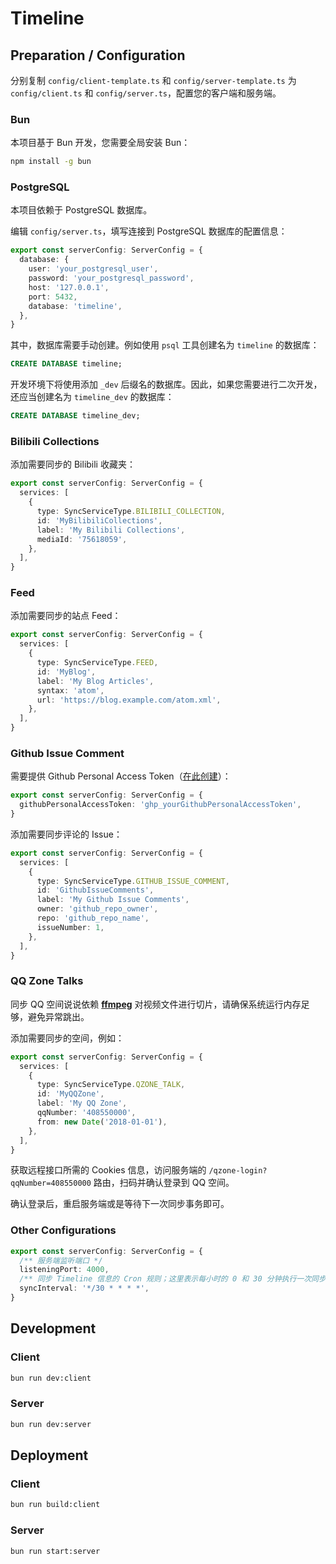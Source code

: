 # Timeline

## Preparation / Configuration

分别复制 `config/client-template.ts` 和 `config/server-template.ts` 为 `config/client.ts` 和 `config/server.ts`，配置您的客户端和服务端。

### Bun

本项目基于 Bun 开发，您需要全局安装 Bun：

```bash
npm install -g bun
```

### PostgreSQL

本项目依赖于 PostgreSQL 数据库。

编辑 `config/server.ts`，填写连接到 PostgreSQL 数据库的配置信息：

```ts
export const serverConfig: ServerConfig = {
  database: {
    user: 'your_postgresql_user',
    password: 'your_postgresql_password',
    host: '127.0.0.1',
    port: 5432,
    database: 'timeline',
  },
}
```

其中，数据库需要手动创建。例如使用 `psql` 工具创建名为 `timeline` 的数据库：

```sql
CREATE DATABASE timeline;
```

开发环境下将使用添加 `_dev` 后缀名的数据库。因此，如果您需要进行二次开发，还应当创建名为 `timeline_dev` 的数据库：

```sql
CREATE DATABASE timeline_dev;
```

### Bilibili Collections

添加需要同步的 Bilibili 收藏夹：

```ts
export const serverConfig: ServerConfig = {
  services: [
    {
      type: SyncServiceType.BILIBILI_COLLECTION,
      id: 'MyBilibiliCollections',
      label: 'My Bilibili Collections',
      mediaId: '75618059',
    },
  ],
}
```

### Feed

添加需要同步的站点 Feed：

```ts
export const serverConfig: ServerConfig = {
  services: [
    {
      type: SyncServiceType.FEED,
      id: 'MyBlog',
      label: 'My Blog Articles',
      syntax: 'atom',
      url: 'https://blog.example.com/atom.xml',
    },
  ],
}
```

### Github Issue Comment

需要提供 Github Personal Access Token（[在此创建](https://github.com/settings/tokens/new?scopes=repo)）：

```ts
export const serverConfig: ServerConfig = {
  githubPersonalAccessToken: 'ghp_yourGithubPersonalAccessToken',
}
```

添加需要同步评论的 Issue：

```ts
export const serverConfig: ServerConfig = {
  services: [
    {
      type: SyncServiceType.GITHUB_ISSUE_COMMENT,
      id: 'GithubIssueComments',
      label: 'My Github Issue Comments',
      owner: 'github_repo_owner',
      repo: 'github_repo_name',
      issueNumber: 1,
    },
  ],
}
```

### QQ Zone Talks

同步 QQ 空间说说依赖 **[ffmpeg](https://www.ffmpeg.org/)** 对视频文件进行切片，请确保系统运行内存足够，避免异常跳出。

添加需要同步的空间，例如：

```ts
export const serverConfig: ServerConfig = {
  services: [
    {
      type: SyncServiceType.QZONE_TALK,
      id: 'MyQQZone',
      label: 'My QQ Zone',
      qqNumber: '408550000',
      from: new Date('2018-01-01'),
    },
  ],
}
```

获取远程接口所需的 Cookies 信息，访问服务端的 `/qzone-login?qqNumber=408550000` 路由，扫码并确认登录到 QQ 空间。

确认登录后，重启服务端或是等待下一次同步事务即可。

### Other Configurations

```ts
export const serverConfig: ServerConfig = {
  /** 服务端监听端口 */
  listeningPort: 4000,
  /** 同步 Timeline 信息的 Cron 规则；这里表示每小时的 0 和 30 分钟执行一次同步操作 */
  syncInterval: '*/30 * * * *',
}
```

## Development

### Client

```bash
bun run dev:client
```

### Server

```bash
bun run dev:server
```

## Deployment

### Client

```bash
bun run build:client
```

### Server

```bash
bun run start:server
```
